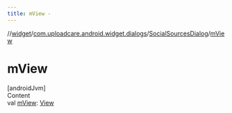 ```yaml
---
title: mView -
---
```

//[widget](../../index.md)/[com.uploadcare.android.widget.dialogs](../index.md)/[SocialSourcesDialog](index.md)/[mView](m-view.md)



# mView  
[androidJvm]  
Content  
val [mView](m-view.md): [View](https://developer.android.com/reference/kotlin/android/view/View.html)  



